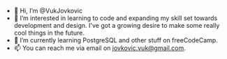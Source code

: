 - 👋 Hi, I’m @VukJovkovic
- 👀 I’m interested in learning to code and expanding my skill set towards development and design. I've got a growing desire to make some really cool things in the future.
- 🌱 I’m currently learning PostgreSQL and other stuff on freeCodeCamp.
- 📫 You can reach me via email on jovkovic.vuk@gmail.com.

<!---
VukJovkovic/VukJovkovic is a ✨ special ✨ repository because its `README.md` (this file) appears on your GitHub profile.
You can click the Preview link to take a look at your changes.
--->
